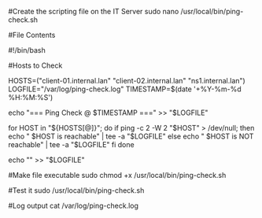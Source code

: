 
#Create the scripting file on the IT Server
sudo nano /usr/local/bin/ping-check.sh

#File Contents

#!/bin/bash

#Hosts to Check

HOSTS=("client-01.internal.lan" "client-02.internal.lan" "ns1.internal.lan")
LOGFILE="/var/log/ping-check.log"
TIMESTAMP=$(date '+%Y-%m-%d %H:%M:%S')

echo "=== Ping Check @ $TIMESTAMP ===" >> "$LOGFILE"

for HOST in "${HOSTS[@]}"; do
    if ping -c 2 -W 2 "$HOST" > /dev/null; then
        echo " $HOST is reachable" | tee -a "$LOGFILE"
    else
        echo " $HOST is NOT reachable" | tee -a "$LOGFILE"
    fi
done

echo "" >> "$LOGFILE"

#Make file executable
sudo chmod +x /usr/local/bin/ping-check.sh

#Test it
sudo /usr/local/bin/ping-check.sh

#Log output
cat /var/log/ping-check.log
